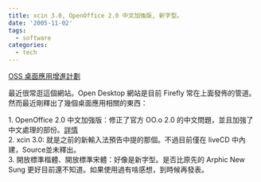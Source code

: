 ```yaml
---
title: xcin 3.0, OpenOffice 2.0 中文加強版, 新字型。
date: '2005-11-02'
tags:
  - software
categories:
  - tech
---
```

[OSS 桌面應用增進計劃](http://opendesktop.org.tw/)  
  
最近很常逛這個網站。Open Desktop 網站是目前 Firefly 常在上面發佈的管道。然而最近剛釋出了幾個桌面應用相關的東西：  
  
1\. OpenOffice 2.0 中文加強版：修正了官方 OO.o 2.0 的中文問題，並且加強了中文處理的部份。[詳情](http://opendesktop.org.tw/modules/news/article.php?storyid=10)  
2\. xcin 3.0: 就是之前的新輸入法預告中提的那個。不過目前僅在 liveCD 中內建，Source並未釋出。  
3\. 開放標準楷體、開放標準宋體：好像是新字型。是否比原先的 Arphic New Sung 更好目前還不知道。如果使用過有啥感想，到時候再發表。